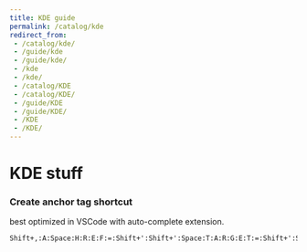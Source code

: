 ```yaml
---
title: KDE guide
permalink: /catalog/kde
redirect_from:
 - /catalog/kde/
 - /guide/kde
 - /guide/kde/
 - /kde
 - /kde/
 - /catalog/KDE
 - /catalog/KDE/
 - /guide/KDE
 - /guide/KDE/
 - /KDE
 - /KDE/
---
```


# KDE stuff

### Create anchor tag shortcut

best optimized in VSCode with auto-complete extension.

```
Shift+,:A:Space:H:R:E:F:=:Shift+':Shift+':Space:T:A:R:G:E:T:=:Shift+':Shift+-:B:L:A:N:K:Shift+':Shift+.
```
